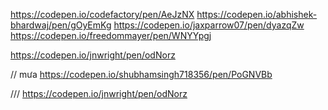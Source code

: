 https://codepen.io/codefactory/pen/AeJzNX
https://codepen.io/abhishek-bhardwaj/pen/gOyEmKg
https://codepen.io/jaxparrow07/pen/dyazqZw
https://codepen.io/freedommayer/pen/WNYYpgj

https://codepen.io/jnwright/pen/odNorz

//
mưa
https://codepen.io/shubhamsingh718356/pen/PoGNVBb

///
https://codepen.io/jnwright/pen/odNorz
